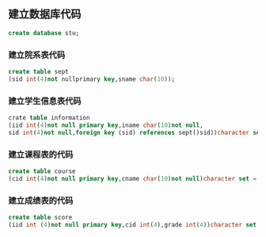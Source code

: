## 建立数据库代码
```sql
create database stu;
```
### 建立院系表代码
```sql
create table sept
(sid int(4)not nullprimary key,sname char(10));
```
### 建立学生信息表代码
```sql
crate table information
(iid int(4)not null primary key,iname char(10)not null, 
sid int(4)not null,foreign key (sid) references sept()sid))character set = utf8;
```
### 建立课程表的代码
```sql
create table course
(cid int(4)not null primary key,cname char(10)not null)character set = utf8;
```
### 建立成绩表的代码
```sql
create table score
(iid int (4)not null primary key,cid int(4),grade int(4))character set = utf8;
```




